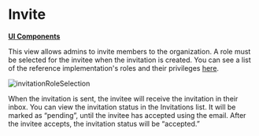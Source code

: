 # Invite  
[**UI Components**](https://github.com/energywebfoundation/origin/tree/master/packages/ui/libs/organization/view/src/pages/InvitePage)

This view allows admins to invite members to the organization. A role must be selected for the invitee when the invitation is created. You can see a list of the reference implementation's roles and their privileges [here](../user-guide-reg-onboarding.md#user-roles-and-hierarchy). 

![invitationRoleSelection](../images/organization/organization-invitation.png)

When the invitation is sent, the invitee will receive the invitation in their inbox. You can view the invitation status in the Invitations list. It will be marked as “pending”, until the invitee has accepted using the email. After the invitee accepts, the invitation status will be “accepted.”